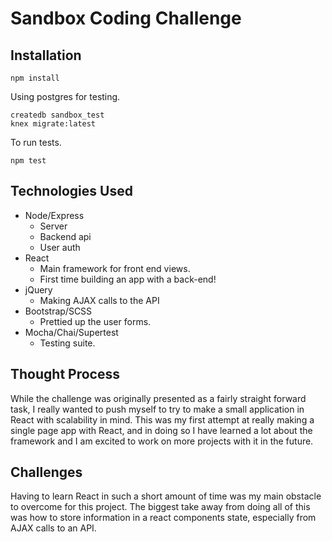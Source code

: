 # Sandbox Coding Challenge

## Installation


```
npm install
```

Using postgres for testing.

```
createdb sandbox_test
knex migrate:latest
```

To run tests.

```
npm test
```

## Technologies Used

* Node/Express
  - Server
  - Backend api
  - User auth
* React
  - Main framework for front end views.
  - First time building an app with a back-end!
* jQuery
  - Making AJAX calls to the API
* Bootstrap/SCSS
  - Prettied up the user forms.
* Mocha/Chai/Supertest
  - Testing suite.

## Thought Process

While the challenge was originally presented as a fairly straight forward task, I really
wanted to push myself to try to make a small application in React with scalability in
mind. This was my first attempt at really making a single page app with React, and in
doing so I have learned a lot about the framework and I am excited to work on more
projects with it in the future.

## Challenges

Having to learn React in such a short amount of time was my main obstacle to overcome
for this project. The biggest take away from doing all of this was how to store
information in a react components state, especially from AJAX calls to an API.
